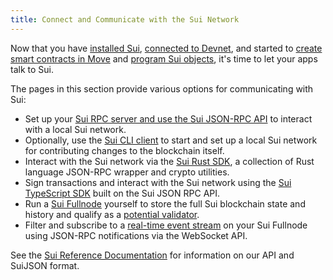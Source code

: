 ```yaml
---
title: Connect and Communicate with the Sui Network
---
```


Now that you have [installed Sui](install.md), [connected to Devnet](../build/devnet.md), and started to [create smart contracts in Move](move/index.md) and [program Sui objects](programming-with-objects/index.md), it's time to let your apps talk to Sui.

The pages in this section provide various options for communicating with Sui:

* Set up your [Sui RPC server and use the Sui JSON-RPC API](json-rpc.md) to interact with a local Sui network.
* Optionally, use the [Sui CLI client](cli-client.md) to start and set up a local Sui network for contributing changes to the blockchain itself.
* Interact with the Sui network via the [Sui Rust SDK](rust-sdk.md), a collection of Rust language JSON-RPC wrapper and crypto utilities.
* Sign transactions and interact with the Sui network using the [Sui TypeScript SDK](https://github.com/MystenLabs/sui/tree/main/sdk/typescript) built on the Sui JSON RPC API.
* Run a [Sui Fullnode](fullnode.md) yourself to store the full Sui blockchain state and history and qualify as a [potential validator](https://sui.io/resources-sui/validator-registration-open/).
* Filter and subscribe to a [real-time event stream](pubsub.md) on your Sui Fullnode using JSON-RPC notifications via the WebSocket API.

See the [Sui Reference Documentation](reference.md) for information on our API and SuiJSON format.
